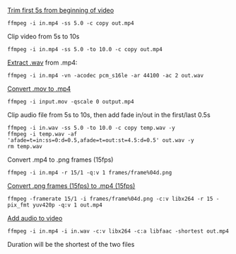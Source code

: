 [Trim first 5s from beginning of video](https://trac.ffmpeg.org/wiki/Seeking#Cuttingsmallsections)

```
ffmpeg -i in.mp4 -ss 5.0 -c copy out.mp4
```

Clip video from 5s to 10s

```
ffmpeg -i in.mp4 -ss 5.0 -to 10.0 -c copy out.mp4
```

[Extract .wav](http://superuser.com/a/791874) from .mp4:

 ```
 ffmpeg -i in.mp4 -vn -acodec pcm_s16le -ar 44100 -ac 2 out.wav
 ```

[Convert .mov to .mp4](http://stackoverflow.com/questions/12026381/ffmpeg-converting-mov-files-to-mp4)

```
ffmpeg -i input.mov -qscale 0 output.mp4
```

Clip audio file from 5s to 10s, then add fade in/out in the first/last 0.5s

```
ffmpeg -i in.wav -ss 5.0 -to 10.0 -c copy temp.wav -y
ffmpeg -i temp.wav -af 'afade=t=in:ss=0:d=0.5,afade=t=out:st=4.5:d=0.5' out.wav -y
rm temp.wav
```

Convert .mp4 to .png frames (15fps)

```
ffmpeg -i in.mp4 -r 15/1 -q:v 1 frames/frame%04d.png
```

[Convert .png frames (15fps) to .mp4 (15fps)](https://trac.ffmpeg.org/wiki/Create%20a%20video%20slideshow%20from%20images)

```
ffmpeg -framerate 15/1 -i frames/frame%04d.png -c:v libx264 -r 15 -pix_fmt yuv420p -q:v 1 out.mp4
```

[Add audio to video](http://stackoverflow.com/questions/11779490/how-to-add-a-new-audio-not-mixing-into-a-video-using-ffmpeg)

```
ffmpeg -i in.mp4 -i in.wav -c:v libx264 -c:a libfaac -shortest out.mp4
```

Duration will be the shortest of the two files
